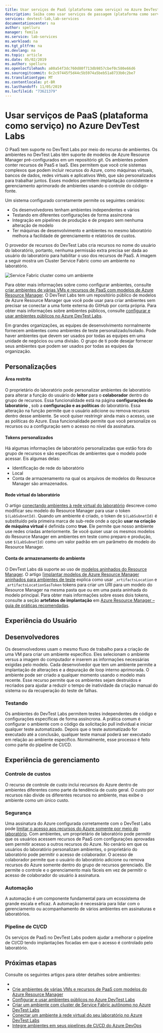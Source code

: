 ```yaml
---
title: Usar serviços de PaaS (plataforma como serviço) no Azure DevTest Labs | Microsoft Docs
description: Saiba como usar serviços de passagem (plataforma como serviço) no Azure DevTest Labs.
services: devtest-lab,lab-services
documentationcenter: na
author: spelluru
manager: femila
ms.service: lab-services
ms.workload: na
ms.tgt_pltfrm: na
ms.devlang: na
ms.topic: article
ms.date: 05/02/2019
ms.author: spelluru
ms.openlocfilehash: a80a54f3dc760d80f713db9857cbef0c580e66d6
ms.sourcegitcommit: 6c2c97445f5d44c5b5974a5beb51a8733b0c2be7
ms.translationtype: MT
ms.contentlocale: pt-BR
ms.lasthandoff: 11/05/2019
ms.locfileid: "73621379"
---
```

# <a name="use-platform-as-a-service-paas-services-in-azure-devtest-labs"></a>Usar serviços de PaaS (plataforma como serviço) no Azure DevTest Labs
O PaaS tem suporte no DevTest Labs por meio do recurso de ambientes. Os ambientes no DevTest Labs têm suporte de modelos de Azure Resource Manager pré-configurados em um repositório git. Os ambientes podem conter recursos de PaaS e IaaS. Eles permitem que você crie sistemas complexos que podem incluir recursos do Azure, como máquinas virtuais, bancos de dados, redes virtuais e aplicativos Web, que são personalizados para trabalhar juntos. Esses modelos permitem implantação consistente e gerenciamento aprimorado de ambientes usando o controle do código-fonte. 

Um sistema configurado corretamente permite os seguintes cenários: 

- Os desenvolvedores tenham ambientes independentes e vários
- Testando em diferentes configurações de forma assíncrona
- Integração em pipelines de produção e de preparo sem nenhuma alteração de modelo
- Ter máquinas de desenvolvimento e ambientes no mesmo laboratório melhora a facilidade de gerenciamento e relatórios de custos.  

O provedor de recursos do DevTest Labs cria recursos no nome do usuário do laboratório, portanto, nenhuma permissão extra precisa ser dada ao usuário do laboratório para habilitar o uso dos recursos de PaaS. A imagem a seguir mostra um Cluster Service Fabric como um ambiente no laboratório.

![Service Fabric cluster como um ambiente](./media/create-environment-service-fabric-cluster/cluster-created.png)

Para obter mais informações sobre como configurar ambientes, consulte [criar ambientes de várias VMs e recursos de PaaS com modelos de Azure Resource Manager](devtest-lab-create-environment-from-arm.md). O DevTest Labs tem um repositório público de modelos de Azure Resource Manager que você pode usar para criar ambientes sem precisar se conectar a uma fonte externa do GitHub por conta própria. Para obter mais informações sobre ambientes públicos, consulte [configurar e usar ambientes públicos no Azure DevTest Labs](devtest-lab-configure-use-public-environments.md).

Em grandes organizações, as equipes de desenvolvimento normalmente fornecem ambientes como ambientes de teste personalizado/isolado. Pode haver ambientes que devem ser usados por todas as equipes em uma unidade de negócios ou uma divisão. O grupo de ti pode desejar fornecer seus ambientes que podem ser usados por todas as equipes da organização.  

## <a name="customizations"></a>Personalizações

#### <a name="sandbox"></a>Área restrita 
O proprietário do laboratório pode personalizar ambientes de laboratório para alterar a função do usuário do **leitor** para o **colaborador** dentro do grupo de recursos. Essa funcionalidade está na página **configurações do laboratório** , sob a **configuração e as políticas** do laboratório. Essa alteração na função permite que o usuário adicione ou remova recursos dentro desse ambiente. Se você quiser restringir ainda mais o acesso, use as políticas do Azure. Essa funcionalidade permite que você personalize os recursos ou a configuração sem o acesso no nível da assinatura.

#### <a name="custom-tokens"></a>Tokens personalizados
Há algumas informações de laboratório personalizadas que estão fora do grupo de recursos e são específicas de ambientes que o modelo pode acessar. Eis algumas delas: 

- Identificação de rede do laboratório
- Local
- Conta de armazenamento na qual os arquivos de modelos do Resource Manager são armazenados. 
 
#### <a name="lab-virtual-network"></a>Rede virtual do laboratório
O artigo [conectando ambientes à rede virtual do laboratório](connect-environment-lab-virtual-network.md) descreve como modificar seu modelo do Resource Manager para usar o token `$(LabSubnetId)`. Quando um ambiente é criado, o token de `$(LabSubnetId)` é substituído pela primeira marca de sub-rede onde a opção **usar na criação de máquina virtual** é definida como **true**. Ele permite que nosso ambiente use redes criadas anteriormente. Se você quiser usar os mesmos modelos do Resource Manager em ambientes em teste como preparo e produção, use `$(LabSubnetId)` como um valor padrão em um parâmetro de modelo do Resource Manager. 

#### <a name="environment-storage-account"></a>Conta de armazenamento do ambiente
O DevTest Labs dá suporte ao uso de [modelos aninhados do Resource Manager](../azure-resource-manager/resource-group-linked-templates.md). O artigo [[implantar modelos de Azure Resource Manager aninhados para ambientes de teste](deploy-nested-template-environments.md) explica como usar `_artifactsLocation` e `_artifactsLocationSasToken` tokens para criar um URI para um modelo do Resource Manager na mesma pasta que ou em uma pasta aninhada do modelo principal. Para obter mais informações sobre esses dois tokens, consulte a seção **artefatos de implantação** em [Azure Resource Manager – guia de práticas recomendadas](https://github.com/Azure/azure-quickstart-templates/blob/master/1-CONTRIBUTION-GUIDE/best-practices.md).

## <a name="user-experience"></a>Experiência do Usuário

## <a name="developer"></a>Desenvolvedores
Os desenvolvedores usam o mesmo fluxo de trabalho para a criação de uma VM para criar um ambiente específico. Eles selecionam o ambiente versus a imagem do computador e inserem as informações necessárias exigidas pelo modelo. Cada desenvolvedor que tem um ambiente permite a implantação de alterações e a depuração de loop interno aprimorada. O ambiente pode ser criado a qualquer momento usando o modelo mais recente.  Esse recurso permite que os ambientes sejam destruídos e recriados para ajudar a reduzir o tempo de inatividade da criação manual do sistema ou da recuperação do teste de falhas.  

### <a name="testing"></a>Testando
Os ambientes do DevTest Labs permitem testes independentes de código e configurações específicas de forma assíncrona. A prática comum é configurar o ambiente com o código da solicitação pull individual e iniciar qualquer teste automatizado. Depois que o teste automatizado for executado até a conclusão, qualquer teste manual poderá ser executado em relação ao ambiente específico. Normalmente, esse processo é feito como parte do pipeline de CI/CD. 

## <a name="management-experience"></a>Experiência de gerenciamento

### <a name="cost-tracking"></a>Controle de custos
O recurso de controle de custo inclui recursos do Azure dentro de ambientes diferentes como parte da tendência de custo geral. O custo por recursos não divide os diferentes recursos no ambiente, mas exibe o ambiente como um único custo.

### <a name="security"></a>Segurança
Uma assinatura do Azure configurada corretamente com o DevTest Labs pode [limitar o acesso aos recursos do Azure somente por meio do laboratório](devtest-lab-add-devtest-user.md). Com ambientes, um proprietário de laboratório pode permitir que os usuários acessem recursos de PaaS com configurações aprovadas sem permitir acesso a outros recursos do Azure. No cenário em que os usuários do laboratório personalizam ambientes, o proprietário do laboratório pode permitir o acesso de colaborador. O acesso de colaborador permite que o usuário do laboratório adicione ou remova recursos do Azure somente dentro do grupo de recursos gerenciado. Ele permite o controle e o gerenciamento mais fáceis em vez de permitir o acesso de colaborador do usuário à assinatura.

### <a name="automation"></a>Automação
A automação é um componente fundamental para um ecossistema de grande escala e eficaz. A automação é necessária para lidar com o gerenciamento ou acompanhamento de vários ambientes em assinaturas e laboratórios.

### <a name="cicd-pipeline"></a>Pipeline de CI/CD
Os serviços de PaaS no DevTest Labs podem ajudar a melhorar o pipeline de CI/CD tendo implantações focadas em que o acesso é controlado pelo laboratório.

## <a name="next-steps"></a>Próximas etapas
Consulte os seguintes artigos para obter detalhes sobre ambientes: 

- 
- [Crie ambientes de várias VMs e recursos de PaaS com modelos do Azure Resource Manager](devtest-lab-create-environment-from-arm.md)
- [Configurar e usar ambientes públicos no Azure DevTest Labs](devtest-lab-configure-use-public-environments.md)
- [Criar um ambiente com cluster de Service Fabric autônomo no Azure DevTest Labs](create-environment-service-fabric-cluster.md)
- [Conectar um ambiente à rede virtual do seu laboratório no Azure DevTest Labs](connect-environment-lab-virtual-network.md)
- [Integre ambientes em seus pipelines de CI/CD do Azure DevOps](integrate-environments-devops-pipeline.md)
 





